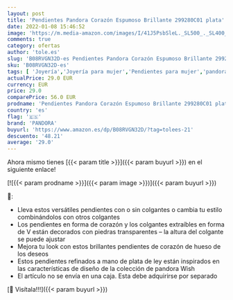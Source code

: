 ```yaml
---
layout: post
title: 'Pendientes Pandora Corazón Espumoso Brillante 299280C01 plata'
date: 2022-01-08 15:46:52
image: 'https://m.media-amazon.com/images/I/41J5PsbSleL._SL500_._SL400_.jpg'
comments: true
category: ofertas
author: 'tole.es'
slug: 'B08RVGN32D-es Pendientes Pandora Corazón Espumoso Brillante 299280C01 plata'
sku: 'B08RVGN32D-es'
tags: [ 'Joyería','Joyería para mujer','Pendientes para mujer','pandora', ]
actualPrice: 29.0 EUR
currency: EUR
price: 29.0
comparePrice: 56.0 EUR
prodname: 'Pendientes Pandora Corazón Espumoso Brillante 299280C01 plata'
country: 'es'
flag: '🇪🇸'
brand: 'PANDORA'
buyurl: 'https://www.amazon.es/dp/B08RVGN32D/?tag=tolees-21'
descuento: '48.21'
average: '29.0'
---
```


Ahora mismo tienes [{{< param title >}}]({{< param buyurl >}}) en el siguiente enlace!

[![{{< param prodname >}}]({{< param image >}})]({{< param buyurl >}})

🔎:

- Lleva estos versátiles pendientes con o sin colgantes o cambia tu estilo combinándolos con otros colgantes
- Los pendientes en forma de corazón y los colgantes extraíbles en forma de V están decorados con piedras transparentes – la altura del colgante se puede ajustar
- Mejora tu look con estos brillantes pendientes de corazón de hueso de los deseos
- Estos pendientes refinados a mano de plata de ley están inspirados en las características de diseño de la colección de pandora Wish
- El artículo no se envía en una caja. Esta debe adquirirse por separado

[🛒 Visítala!!!]({{< param buyurl >}})
